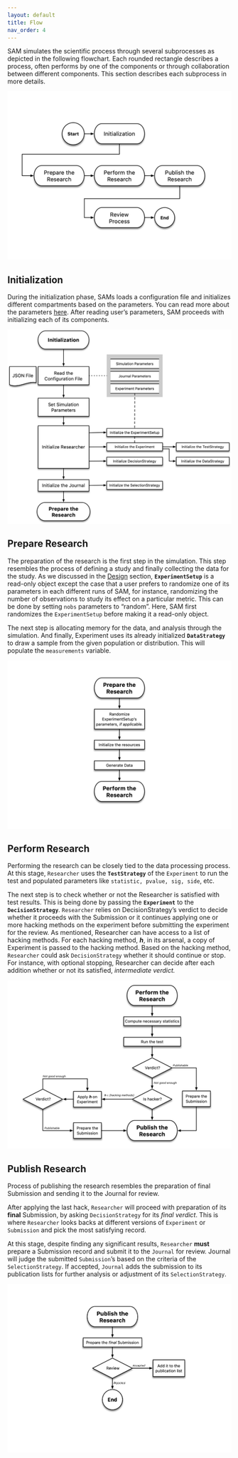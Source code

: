 ```yaml
---
layout: default
title: Flow
nav_order: 4
---
```


SAM simulates the scientific process through several subprocesses as depicted in the following flowchart. Each rounded rectangle describes a process, often performs by one of the components or through collaboration between different components. This section describes each subprocess in more details. 

![](figures/main-routine.png)

## Initialization

During the initialization phase, SAMs loads a configuration file and initializes different compartments based on the parameters. You can read more about the parameters [here](ConfigurationFileSpecifications.md). After reading user’s parameters, SAM proceeds with initializing each of its components.

![](figures/initialization.png)

## Prepare Research

The preparation of the research is the first step in the simulation. This step resembles the process of defining a study and finally collecting the data for the study. As we discussed in the [Design](#Components.md) section, **`ExperimentSetup`** is a read-only object except the case that a user prefers to randomize one of its parameters in each different runs of SAM, for instance, randomizing the number of observations to study its effect on a particular metric. This can be done by setting `nobs` parameters to “random”. Here, SAM first randomizes the `ExperimentSetup` before making it a read-only object. 

The next step is allocating memory for the data, and analysis through the simulation. And finally, Experiment uses its already initialized **`DataStrategy`** to draw a sample from the given population or distribution. This will populate the `measurements` variable.

![](figures/prepare-research.png)

## Perform Research

Performing the research can be closely tied to the data processing process. At this stage, `Researcher` uses the **`TestStrategy`** of the `Experiment` to run the test and populated parameters like `statistic, pvalue, sig, side`, etc.  

The next step is to check whether or not the Researcher is satisfied with test results. This is being done by passing the **`Experiment`** to the **`DecisionStrategy`**. `Researcher` relies on DecisionStrategy’s verdict to decide whether it proceeds with the Submission or it continues applying one or more hacking methods on the experiment before submitting the experiment for the review. As mentioned, Researcher can have access to a list of hacking methods. For each hacking method, ***h***, in its arsenal, a copy of Experiment is passed to the hacking method. Based on the hacking method, `Researcher` could ask `DecisionStrategy` whether it should continue or stop. For instance, with optional stopping, Researcher can decide after each addition whether or not its satisfied, *intermediate verdict.*

![](figures/perform-research.png)

## Publish Research

Process of publishing the research resembles the preparation of final Submission and sending it to the Journal for review. 

After applying the last hack, `Researcher` will proceed with preparation of its **final** Submission, by asking `DecisionStrategy` for its *final verdict*. This is where `Researcher` looks backs at different versions of `Experiment` or `Submission` and pick the most satisfying record.  

At this stage, despite finding any significant results, `Researcher` **must** prepare a Submission record and submit it to the `Journal` for review. Journal will judge the submitted `Submission`’s based on the criteria of the `SelectionStrategy`. If accepted, `Journal` adds the submission to its publication lists for further analysis or adjustment of its `SelectionStrategy`. 

![](figures/publish-research.png)
